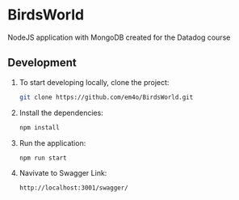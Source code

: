 # BirdsWorld
NodeJS application with MongoDB created for the Datadog course

## Development
1. To start developing locally, clone the project:

    ```sh
    git clone https://github.com/em4o/BirdsWorld.git
    ```
2.  Install the dependencies:

    ```sh
    npm install
    ```
3.  Run the application:

    ```sh
    npm run start
    ```
    
4.  Navivate to Swagger Link:

    ```sh
    http://localhost:3001/swagger/
    ```
    